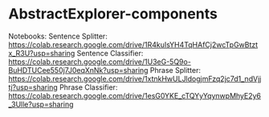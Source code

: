 # AbstractExplorer-components


Notebooks:
Sentence Splitter: https://colab.research.google.com/drive/1R4kuIsYH4TqHAfCj2wcTpGwBtztx_R3U?usp=sharing
Sentence Classifier: https://colab.research.google.com/drive/1U3eG-5Q9o-BuHDTUCee550j7J0eqXnNk?usp=sharing
Phrase Splitter: https://colab.research.google.com/drive/1xtnkHwULJldogjmFzq2jc7d1_ndVjjtj?usp=sharing
Phrase Classifier: https://colab.research.google.com/drive/1esG0YKE_cTQYyYqynwpMhyE2y6_3Ulle?usp=sharing
